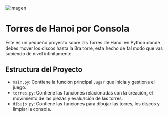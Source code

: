 ![imagen](https://github.com/SkatOficial/Torres-de-Hanoi/assets/87911809/aa384773-2bb3-4451-8697-03a99bca0f8c)

# Torres de Hanoi por Consola
Este es un pequeño proyecto sobre las Torres de Hanoi en Python donde debes mover los discos hasta la 3ra torre, esta hecho de tal modo que vas subiendo de nivel infinitamente.

## Estructura del Proyecto
- `main.py`: Contiene la función principal `Jugar` que inicia y gestiona el juego.
- `torres.py`: Contiene las funciones relacionadas con la creación, el movimiento de las piezas y evaluación de las torres.
- `dibujo.py`: Contiene las funciones para dibujar las torres, los discos y limpiar la consola.
